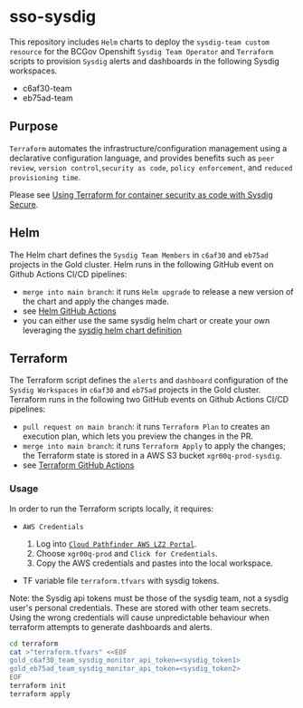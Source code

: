# sso-sysdig

This repository includes `Helm` charts to deploy the `sysdig-team custom resource` for the BCGov Openshift `Sysdig Team Operator` and `Terraform` scripts to provision `Sysdig` alerts and dashboards in the following Sysdig workspaces.

- c6af30-team
- eb75ad-team

## Purpose

`Terraform` automates the infrastructure/configuration management using a declarative configuration language, and provides benefits such as `peer review`, `version control`,`security as code`, `policy enforcement`, and `reduced provisioning time`.

Please see [Using Terraform for container security as code with Sysdig Secure](https://sysdig.com/blog/using-terraform-for-container-security-as-code/).

## Helm

The Helm chart defines the `Sysdig Team Members` in `c6af30` and `eb75ad` projects in the Gold cluster. Helm runs in the following GitHub event on Github Actions CI/CD pipelines:

- `merge into main branch`: it runs `Helm upgrade` to release a new version of the chart and apply the changes made.
- see [Helm GitHub Actions](.github/workflows/sysdig-teams.yml)
- you can either use the same sysdig helm chart or create your own leveraging the [sysdig helm chart definition](https://github.com/bcgov/sso-helm-charts/tree/main/charts/sysdig)

## Terraform

The Terraform script defines the `alerts` and `dashboard` configuration of the `Sysdig Workspaces` in `c6af30` and `eb75ad` projects in the Gold cluster. Terraform runs in the following two GitHub events on Github Actions CI/CD pipelines:

- `pull request on main branch`: it runs `Terraform Plan` to creates an execution plan, which lets you preview the changes in the PR.
- `merge into main branch`: it runs `Terraform Apply` to apply the changes; the Terraform state is stored in a AWS S3 bucket `xgr00q-prod-sysdig`.
- see [Terraform GitHub Actions](.github/workflows/terraform.yml)

### Usage

In order to run the Terraform scripts locally, it requires:

- `AWS Credentials`

  1. Log into [`Cloud Pathfinder AWS LZ2 Portal`](https://oidc.gov.bc.ca/auth/realms/umafubc9/protocol/saml/clients/amazon-aws).
  1. Choose `xgr00q-prod` and `Click for Credentials`.
  1. Copy the AWS credentials and pastes into the local workspace.

- TF variable file `terraform.tfvars` with sysdig tokens.

Note: the Sysdig api tokens must be those of the sysdig team, not a sysdig user's personal credentials.  These are stored with other team secrets.  Using the wrong credentials will cause unpredictable behaviour when terraform attempts to generate dashboards and alerts.

```sh
cd terraform
cat >"terraform.tfvars" <<EOF
gold_c6af30_team_sysdig_monitor_api_token=<sysdig_token1>
gold_eb75ad_team_sysdig_monitor_api_token=<sysdig_token2>
EOF
terraform init
terraform apply
```
